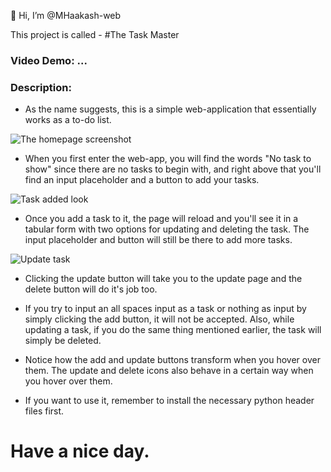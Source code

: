👋 Hi, I’m @MHaakash-web

This project is called - #The Task Master

### Video Demo: ...

### Description:
- As the name suggests, this is a simple web-application that essentially works as a to-do list. 

![The homepage screenshot](https://i.ibb.co/7jcTWHz/taskmaster-homepage.png)

- When you first enter the web-app, you will find the words "No task to show" since there are no tasks to begin with, and right above that you'll find an input placeholder and a button to add your tasks.

![Task added look](https://i.ibb.co/n0Q65Y9/task-added.png)

- Once you add a task to it, the page will reload and you'll see it in a tabular form with two options for updating and deleting the task. The input placeholder and button will still be there to add more tasks. 

![Update task](https://i.ibb.co/BLw2Fzc/Screenshot-9.png)

- Clicking the update button will take you to the update page and the delete button will do it's job too.

- If you try to input an all spaces input as a task or nothing as input by simply clicking the add button, it will not be accepted. Also, while updating a task, if you do the same thing mentioned earlier, the task will simply be deleted.

- Notice how the add and update buttons transform when you hover over them. The update and delete icons also behave in a certain way when you hover over them.

- If you want to use it, remember to install the necessary python header files first.

# Have a nice day.